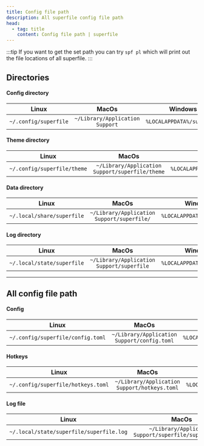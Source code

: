```yaml
---
title: Config file path
description: All superfile config file path
head:
  - tag: title
    content: Config file path | superfile
---
```


:::tip
If you want to get the set path you can try `spf pl` which will print out the file locations of all superfile.
:::

## Directories

#### Config directory

|         Linux         |              MacOs              |          Windows           |
| :-------------------: | :-----------------------------: | :------------------------: |
| `~/.config/superfile` | `~/Library/Application Support` | `%LOCALAPPDATA%/superfile` |

#### Theme directory

|            Linux            |                      MacOs                      |             Windows              |
| :-------------------------: | :---------------------------------------------: | :------------------------------: |
| `~/.config/superfile/theme` | `~/Library/Application Support/superfile/theme` | `%LOCALAPPDATA%/superfile/theme` |

#### Data directory

|           Linux            |                   MacOs                    |          Windows           |
| :------------------------: | :----------------------------------------: | :------------------------: |
| `~/.local/share/superfile` | `~/Library/Application Support/superfile/` | `%LOCALAPPDATA%/superfile` |

#### Log directory

|           Linux            |                   MacOs                   |          Windows           |
| :------------------------: | :---------------------------------------: | :------------------------: |
| `~/.local/state/superfile` | `~/Library/Application Support/superfile` | `%LOCALAPPDATA%/superfile` |

---

## All config file path

#### Config

|               Linux               |                    MacOs                    |                Windows                 |
| :-------------------------------: | :-----------------------------------------: | :------------------------------------: |
| `~/.config/superfile/config.toml` | `~/Library/Application Support/config.toml` | `%LOCALAPPDATA%/superfile/config.toml` |

#### Hotkeys

|               Linux                |                    MacOs                     |                 Windows                 |
| :--------------------------------: | :------------------------------------------: | :-------------------------------------: |
| `~/.config/superfile/hotkeys.toml` | `~/Library/Application Support/hotkeys.toml` | `%LOCALAPPDATA%/superfile/hotkeys.toml` |

#### Log file

|                  Linux                   |                          MacOs                          |                 Windows                  |
| :--------------------------------------: | :-----------------------------------------------------: | :--------------------------------------: |
| `~/.local/state/superfile/superfile.log` | `~/Library/Application Support/superfile/superfile.log` | `%LOCALAPPDATA%/superfile/superfile.log` |

